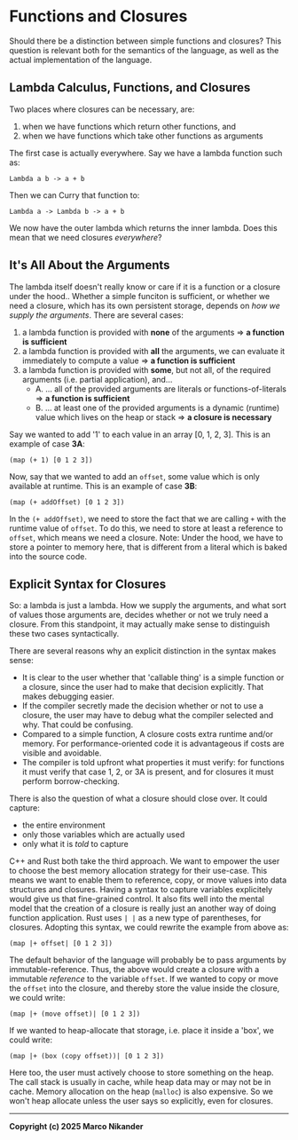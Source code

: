 # Functions and Closures

Should there be a distinction between simple functions and closures?
This question is relevant both for the semantics of the language, as well as the actual implementation of the language.

## Lambda Calculus, Functions, and Closures

Two places where closures can be necessary, are:
1. when we have functions which return other functions, and
2. when we have functions which take other functions as arguments

The first case is actually everywhere.
Say we have a lambda function such as:
```
Lambda a b -> a + b
```
Then we can Curry that function to:
```
Lambda a -> Lambda b -> a + b
```

We now have the outer lambda which returns  the inner lambda.
Does this mean that we need closures _everywhere_?

## It's All About the Arguments

The lambda itself doesn't really know or care if it is a function or a closure under the hood..
Whether a simple funciton is sufficient, or whether we need a closure, which has its own persistent storage, depends on _how we supply the arguments_.
There are several cases:

1. a lambda function is provided with **none** of the arguments => **a function is sufficient**
2. a lambda function is provided with **all** the arguments, we can evaluate it immediately to compute a value => **a function is sufficient**
3. a lambda function is provided with **some**, but not all, of the required arguments (i.e. partial application), and...
    - A. ... all of the provided arguments are literals or functions-of-literals => **a function is sufficient**
    - B. ... at least one of the provided arguments is a dynamic (runtime) value which lives on the heap or stack => **a closure is necessary**

Say we wanted to add '1' to each value in an array [0, 1, 2, 3].
This is an example of case **3A**:
```
(map (+ 1) [0 1 2 3])
```

Now, say that we wanted to add an `offset`, some value which is only available at runtime.
This is an example of case **3B**:
```
(map (+ addOffset) [0 1 2 3])
```

In the `(+ addOffset)`, we need to store the fact that we are calling `+` with the runtime value of `offset`.
To do this, we need to store at least a reference to `offset`, which means we need a closure.
Note: Under the hood, we have to store a pointer to memory here, that is different from a literal which is baked into the source code.

## Explicit Syntax for Closures

So: a lambda is just a lambda.
How we supply the arguments, and what sort of values those arguments are, decides whether or not we truly need a closure.
From this standpoint, it may actually make sense to distinguish these two cases syntactically.

There are several reasons why an explicit distinction in the syntax makes sense:
- It is clear to the user whether that 'callable thing' is a simple function or a closure, since the user had to make that decision explicitly. That makes debugging easier.
- If the compiler secretly made the decision whether or not to use a closure, the user may have to debug what the compiler selected and why. That could be confusing. 
- Compared to a simple function, A closure costs extra runtime and/or memory. For performance-oriented code it is advantageous if costs are visible and avoidable.
- The compiler is told upfront what properties it must verify: for functions it must verify that case 1, 2, or 3A is present, and for closures it must perform borrow-checking.

There is also the question of what a closure should close over.
It could capture:
- the entire environment
- only those variables which are actually used
- only what it is _told_ to capture

C++ and Rust both take the third approach.
We want to empower the user to choose the best memory allocation strategy for their use-case.
This means we want to enable them to reference, copy, or move values into data structures and closures.
Having a syntax to capture variables explicitely would give us that fine-grained control.
It also fits well into the mental model that the creation of a closure is really just an another way of doing function application.
Rust uses `| |` as a new type of parentheses, for closures.
Adopting this syntax, we could rewrite the example from above as:

```
(map |+ offset| [0 1 2 3])
```

The default behavior of the language will probably be to pass arguments by immutable-reference.
Thus, the above would create a closure with a immutable _reference_ to the variable `offset`.
If we wanted to copy or move the `offset` into the closure, and thereby store the value inside the closure, we could write:

```
(map |+ (move offset)| [0 1 2 3])
```

If we wanted to heap-allocate that storage, i.e. place it inside a 'box', we could write:

```
(map |+ (box (copy offset))| [0 1 2 3])
```

Here too, the user must actively choose to store something on the heap.
The call stack is usually in cache, while heap data may or may not be in cache.
Memory allocation on the heap (`malloc`) is also expensive.
So we won't heap allocate unless the user says so explicitly, even for closures.

---
**Copyright (c) 2025 Marco Nikander**
